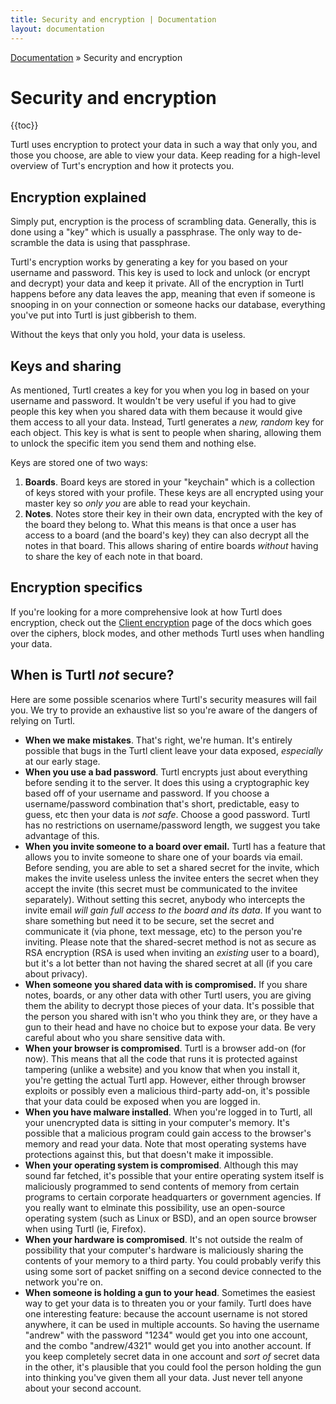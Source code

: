```yaml
---
title: Security and encryption | Documentation
layout: documentation
---
```


<div class="breadcrumb">
    <a href="/docs">Documentation</a> &raquo;
    Security and encryption
</div>

# Security and encryption
{{toc}}

Turtl uses encryption to protect your data in such a way that only you, and
those you choose, are able to view your data. Keep reading for a high-level
overview of Turt's encryption and how it protects you.

## Encryption explained
Simply put, encryption is the process of scrambling data. Generally, this is
done using a "key" which is usually a passphrase. The only way to de-scramble
the data is using that passphrase.

Turtl's encryption works by generating a key for you based on your
username and password. This key is used to lock and unlock (or encrypt and
decrypt) your data and keep it private. All of the encryption in Turtl happens
before any data leaves the app, meaning that even if someone is snooping in on
your connection or someone hacks our database, everything you've put into Turtl
is just gibberish to them.

Without the keys that only you hold, your data is useless.

## Keys and sharing
As mentioned, Turtl creates a key for you when you log in based on your username
and password. It wouldn't be very useful if you had to give people this key when
you shared data with them because it would give them access to all your data.
Instead, Turtl generates a *new, random* key for each object. This key is what
is sent to people when sharing, allowing them to unlock the specific item you
send them and nothing else.

Keys are stored one of two ways:

1. __Boards__. Board keys are stored in your "keychain" which is a collection of
keys stored with your profile. These keys are all encrypted using your master
key so *only you* are able to read your keychain.
1. __Notes__. Notes store their key in their own data, encrypted with the key of
the board they belong to. What this means is that once a user has access to a
board (and the board's key) they can also decrypt all the notes in that board.
This allows sharing of entire boards *without* having to share the key of each
note in that board.

## Encryption specifics
If you're looking for a more comprehensive look at how Turtl does encryption,
check out the [Client encryption](/docs/clients/core/encryption) page of the docs
which goes over the ciphers, block modes, and other methods Turtl uses when
handling your data.

## When is Turtl *not* secure?

Here are some possible scenarios where Turtl's security measures will fail you.
We try to provide an exhaustive list so you're aware of the dangers of relying
on Turtl.

- __When we make mistakes__. That's right, we're human. It's entirely possible
that bugs in the Turtl client leave your data exposed, *especially* at our
early stage.
- __When you use a bad password__. Turtl encrypts just about everything before
sending it to the server. It does this using a cryptographic key based off of
your username and password. If you choose a username/password combination that's
short, predictable, easy to guess, etc then your data is *not safe*. Choose a
good password. Turtl has no restrictions on username/password length, we suggest
you take advantage of this.
- __When you invite someone to a board over email.__ Turtl has a feature that
allows you to invite someone to share one of your boards via email. Before
sending, you are able to set a shared secret for the invite, which makes the
invite useless unless the invitee enters the secret when they accept the invite
(this secret must be communicated to the invitee separately). Without setting
this secret, anybody who intercepts the invite email *will gain full access to
the board and its data*. If you want to share something but need it to be 
secure, set the secret and communicate it (via phone, text message, etc) to the
person you're inviting. Please note that the shared-secret method is not as
secure as RSA encryption (RSA is used when inviting an *existing* user to a
board), but it's a lot better than not having the shared secret at all (if you
care about privacy).
- __When someone you shared data with is compromised.__ If you share
notes, boards, or any other data with other Turtl users, you are giving them the
ability to decrypt those pieces of your data. It's possible that the person you
shared with isn't who you think they are, or they have a gun to their head and
have no choice but to expose your data. Be very careful about who you share
sensitive data with.
- __When your browser is compromised__. Turtl is a browser add-on (for now).
This means that all the code that runs it is protected against tampering (unlike
a website) and you know that when you install it, you're getting the actual
Turtl app. However, either through browser exploits or possibly even a malicious
third-party add-on, it's possible that your data could be exposed when you are
logged in.
- __When you have malware installed__. When you're logged in to Turtl, all your
unencrypted data is sitting in your computer's memory. It's possible that a
malicious program could gain access to the browser's memory and read your data.
Note that most operating systems have protections against this, but that doesn't
make it impossible.
- __When your operating system is compromised__. Although this may sound far
fetched, it's possible that your entire operating system itself is maliciously
programmed to send contents of memory from certain programs to certain corporate
headquarters or government agencies. If you really want to elminate this
possibility, use an open-source operating system (such as Linux or BSD), and an
open source browser when using Turtl (ie, Firefox).
- __When your hardware is compromised__. It's not outside the realm of
possibility that your computer's hardware is maliciously sharing the contents of
your memory to a third party. You could probably verify this using some sort of
packet sniffing on a second device connected to the network you're on.
- __When someone is holding a gun to your head__. Sometimes the easiest way to
get your data is to threaten you or your family. Turtl does have one interesting
feature: because the account username is not stored anywhere, it can be used
in multiple accounts. So having the username "andrew" with the password "1234"
would get you into one account, and the combo "andrew/4321" would get you into
another account. If you keep completely secret data in one account and *sort of*
secret data in the other, it's plausible that you could fool the person holding
the gun into thinking you've given them all your data. Just never tell anyone
about your second account.


